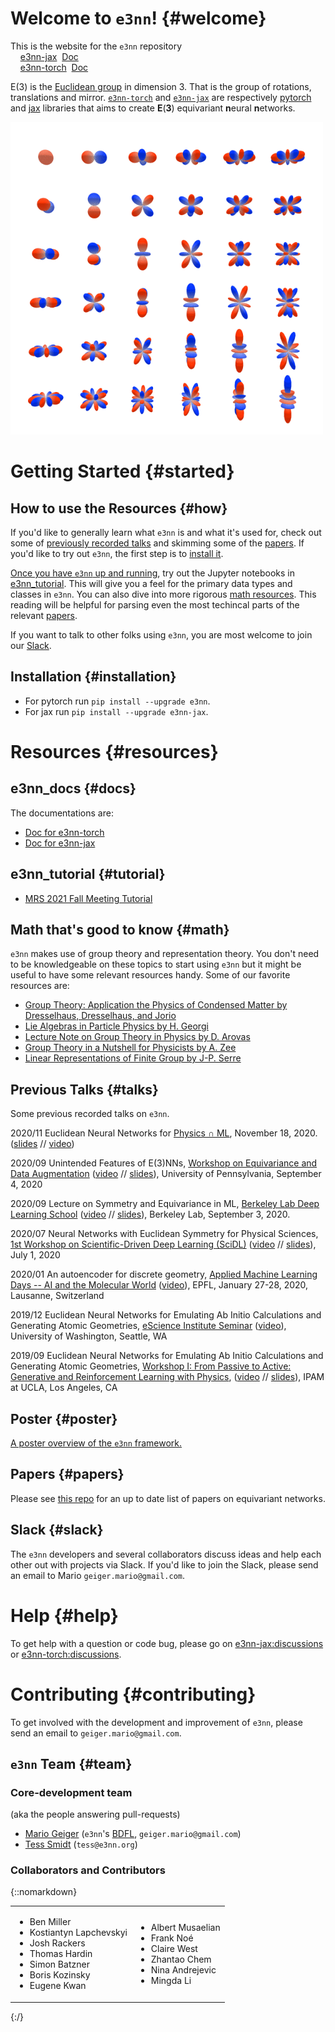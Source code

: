 # Welcome to `e3nn`! {#welcome}

This is the website for the `e3nn` repository
<br>
&nbsp;&nbsp;&nbsp;&nbsp;[e3nn-jax](https://github.com/e3nn/e3nn-jax/) &nbsp;[Doc](https://e3nn-jax.readthedocs.io/en/latest/)
<br>
&nbsp;&nbsp;&nbsp;&nbsp;[e3nn-torch](https://github.com/e3nn/e3nn/) &nbsp;[Doc](https://docs.e3nn.org/)

E(3) is the [Euclidean group](https://en.wikipedia.org/wiki/Euclidean_group) in dimension 3. That is the group of rotations, translations and mirror.
[`e3nn-torch`](https://github.com/e3nn/e3nn/) and [`e3nn-jax`](https://github.com/e3nn/e3nn-jax/) are respectively [pytorch](https://pytorch.org) and [jax](https://github.com/google/jax) libraries that aims to create **E**(**3**) equivariant **n**eural **n**etworks.

![Spherical Harmonics](/assets/img/sphharm.gif)

# Getting Started {#started}

## How to use the Resources {#how}
If you'd like to generally learn what `e3nn` is and what it's used for, check out some of [previously recorded talks](#talks) and skimming some of the [papers](#papers). If you'd like to try out `e3nn`, the first step is to [install it](#installation).

[Once you have `e3nn` up and running](#installation), try out the Jupyter notebooks in [e3nn_tutorial](#tutorial). This will give you a feel for the primary data types and classes in `e3nn`. You can also dive into more rigorous [math resources](#math). This reading will be helpful for parsing even the most techincal parts of the relevant [papers](#papers).

If you want to talk to other folks using `e3nn`, you are most welcome to join our [Slack](#slack).

## Installation {#installation}

- For pytorch run `pip install --upgrade e3nn`.
- For jax run `pip install --upgrade e3nn-jax`.

# Resources {#resources}

## e3nn_docs {#docs}
The documentations are:
- [Doc for e3nn-torch](https://docs.e3nn.org/)
- [Doc for e3nn-jax](https://e3nn-jax.readthedocs.io/en/latest/)

## e3nn_tutorial {#tutorial}
* [MRS 2021 Fall Meeting Tutorial](https://e3nn.org/mrs)

## Math that's good to know {#math}

`e3nn` makes use of group theory and representation theory. You don't need to be knowledgeable on these topics to start using `e3nn` but it might be useful to have some relevant resources handy. Some of our favorite resources are:
* [Group Theory: Application the Physics of Condensed Matter by Dresselhaus, Dresselhaus, and Jorio](https://www.springer.com/gp/book/9783540328971)
* [Lie Algebras in Particle Physics by H. Georgi](https://www.taylorfrancis.com/books/9780429499210)
* [Lecture Note on Group Theory in Physics by D. Arovas](https://courses.physics.ucsd.edu/2016/Spring/physics220/LECTURES/GROUP_THEORY.pdf)
* [Group Theory in a Nutshell for Physicists by A. Zee](https://press.princeton.edu/books/hardcover/9780691162690/group-theory-in-a-nutshell-for-physicists)
* [Linear Representations of Finite Group by J-P. Serre](https://link.springer.com/book/10.1007/978-1-4684-9458-7)

## Previous Talks {#talks}
Some previous recorded talks on `e3nn`.

2020/11 Euclidean Neural Networks for [Physics ∩ ML](http://www.physicsmeetsml.org/), November 18, 2020. ([slides](https://tinyurl.com/e3nn-physics-meets-ml) // [video](https://www.youtube.com/watch?v=VN2biLjqJXc&ab_channel=PhysicsMeetsML))

2020/09 Unintended Features of E(3)NNs, [Workshop on Equivariance and Data Augmentation](https://sites.google.com/view/equiv-data-aug/home) ([video](https://www.youtube.com/watch?v=vq4s8Xgsmeo&ab_channel=WorkshoponEquivarianceandDataAugmentation) // [slides](https://docs.google.com/presentation/d/1vOOPUC0ZiPye8R3dyrXil21IOqXExTO62-Qktm-sSv4/edit?usp=sharing)), University of Pennsylvania, September 4, 2020

2020/09 Lecture on Symmetry and Equivariance in ML, [Berkeley Lab Deep Learning School](https://dl4sci-school.lbl.gov/agenda) ([video](https://www.youtube.com/watch?v=8s0Ka6Y_kIM&t=3799s&ab_channel=NERSC) // [slides](https://docs.google.com/presentation/d/1Acz3YxUI-pH80n4UOeHWktnnpjslsTXkilmP5ZGBNo4/edit?usp=sharing)), Berkeley Lab, September 3, 2020.

2020/07 Neural Networks with Euclidean Symmetry for Physical Sciences, [1st Workshop on Scientific-Driven Deep Learning (SciDL)](https://scidl.netlify.app/) ([video](https://www.youtube.com/watch?v=ZbhBV0QThbA&feature=youtu.be) // [slides](https://docs.google.com/presentation/d/1mtElk2UaQ8020xz66VYGybXpfywdBnb3m2NQ65Qbeys/edit?usp=sharing)), July 1, 2020

2020/01 An autoencoder for discrete geometry, [Applied Machine Learning Days -- AI and the Molecular World](https://appliedmldays.org/tracks/ai-molecular-world) ([video](https://www.youtube.com/watch?v=xGGpxVSWdmg)), EPFL, January 27-28, 2020, Lausanne, Switzerland

2019/12 Euclidean Neural Networks for Emulating Ab Initio Calculations and Generating Atomic Geometries, [eScience Institute Seminar](https://escience.washington.edu/data-science-seminar-12/) ([video](https://youtu.be/4gKsQG9Deew)), University of Washington, Seattle, WA

2019/09 Euclidean Neural Networks for Emulating Ab Initio Calculations and Generating Atomic Geometries, [Workshop I: From Passive to Active: Generative and Reinforcement Learning with Physics](http://www.ipam.ucla.edu/programs/workshops/workshop-i-from-passive-to-active-generative-and-reinforcement-learning-with-physics/?tab=overview), ([video](http://www.ipam.ucla.edu/abstract/?tid=16346&pcode=MLPWS1) // [slides](http://helper.ipam.ucla.edu/publications/mlpws1/mlpws1_16346.pdf)),  IPAM at UCLA, Los Angeles, CA

## Poster {#poster}
[A poster overview of the `e3nn` framework.](https://tinyurl.com/e3nn-poster)

## Papers {#papers}

Please see [this repo](https://github.com/Chen-Cai-OSU/awesome-equivariant-network) for an up to date list of papers on equivariant networks.

## Slack {#slack}
The `e3nn` developers and several collaborators discuss ideas and help each other out with projects via Slack. If you'd like to join the Slack, please send an email to Mario `geiger.mario@gmail.com`.

# Help {#help}
To get help with a question or code bug, please go on [e3nn-jax:discussions](https://github.com/e3nn/e3nn-jax/discussions) or [e3nn-torch:discussions](https://github.com/e3nn/e3nn/discussions).

# Contributing {#contributing}
To get involved with the development and improvement of `e3nn`, please send an email to `geiger.mario@gmail.com`.

## `e3nn` Team {#team}

### Core-development team
(aka the people answering pull-requests)
* [Mario Geiger](https://mariogeiger.ch/) (`e3nn`'s [BDFL](https://en.wikipedia.org/wiki/Benevolent_dictator_for_life), `geiger.mario@gmail.com`)
* [Tess Smidt](http://blondegeek.github.io/) (`tess@e3nn.org`)

### Collaborators and Contributors

{::nomarkdown}
<table>
<tr>
    <td>
        <ul>
            <li> Ben Miller
            <li> Kostiantyn Lapchevskyi
            <li> Josh Rackers
            <li> Thomas Hardin
            <li> Simon Batzner
            <li> Boris Kozinsky
            <li> Eugene Kwan
        </ul>
    </td>
    <td>
        <ul>
            <li> Albert Musaelian
            <li> Frank Noé
            <li> Claire West
            <li> Zhantao Chem
            <li> Nina Andrejevic
            <li> Mingda Li
        </ul>
    </td>
</tr>
</table>
{:/}
